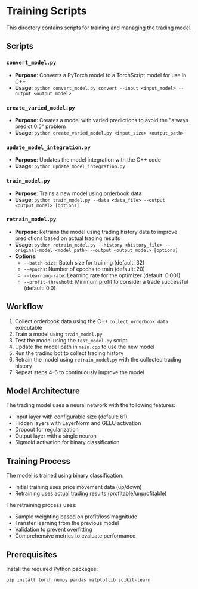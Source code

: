 # Training Scripts

This directory contains scripts for training and managing the trading model.

## Scripts

### `convert_model.py`
- **Purpose**: Converts a PyTorch model to a TorchScript model for use in C++
- **Usage**: `python convert_model.py convert --input <input_model> --output <output_model>`

### `create_varied_model.py`
- **Purpose**: Creates a model with varied predictions to avoid the "always predict 0.5" problem
- **Usage**: `python create_varied_model.py <input_size> <output_path>`

### `update_model_integration.py`
- **Purpose**: Updates the model integration with the C++ code
- **Usage**: `python update_model_integration.py`

### `train_model.py`
- **Purpose**: Trains a new model using orderbook data
- **Usage**: `python train_model.py --data <data_file> --output <output_model> [options]`

### `retrain_model.py`
- **Purpose**: Retrains the model using trading history data to improve predictions based on actual trading results
- **Usage**: `python retrain_model.py --history <history_file> --original-model <model_path> --output <output_model> [options]`
- **Options**:
  - `--batch-size`: Batch size for training (default: 32)
  - `--epochs`: Number of epochs to train (default: 20)
  - `--learning-rate`: Learning rate for the optimizer (default: 0.001)
  - `--profit-threshold`: Minimum profit to consider a trade successful (default: 0.0)

## Workflow

1. Collect orderbook data using the C++ `collect_orderbook_data` executable
2. Train a model using `train_model.py`
3. Test the model using the `test_model.py` script
4. Update the model path in `main.cpp` to use the new model
5. Run the trading bot to collect trading history
6. Retrain the model using `retrain_model.py` with the collected trading history
7. Repeat steps 4-6 to continuously improve the model

## Model Architecture

The trading model uses a neural network with the following features:
- Input layer with configurable size (default: 61)
- Hidden layers with LayerNorm and GELU activation
- Dropout for regularization
- Output layer with a single neuron
- Sigmoid activation for binary classification

## Training Process

The model is trained using binary classification:
- Initial training uses price movement data (up/down)
- Retraining uses actual trading results (profitable/unprofitable)

The retraining process uses:
- Sample weighting based on profit/loss magnitude
- Transfer learning from the previous model
- Validation to prevent overfitting
- Comprehensive metrics to evaluate performance

## Prerequisites

Install the required Python packages:

```bash
pip install torch numpy pandas matplotlib scikit-learn
``` 